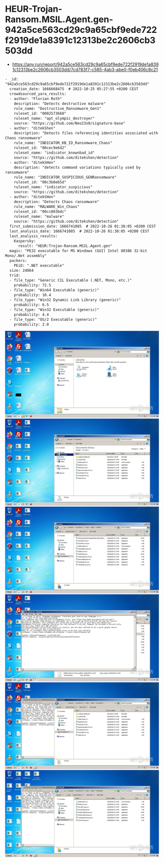 # HEUR-Trojan-Ransom.MSIL.Agent.gen-942a5ce563cd29c9a65cbf9ede722f2919de1a8391c12313be2c2606cb3503dd

- https://any.run/report/942a5ce563cd29c9a65cbf9ede722f2919de1a8391c12313be2c2606cb3503dd/7cd783f7-c585-4ab3-abe0-f0eb406c8c21

```
- _id: "942a5ce563cd29c9a65cbf9ede722f2919de1a8391c12313be2c2606cb3503dd"
  creation_date: 1666668475  # 2022-10-25 05:27:55 +0200 CEST
  crowdsourced_yara_results: 
  - author: "Florian Roth"
    description: "Detects destructive malware"
    rule_name: "Destructive_Ransomware_Gen1"
    ruleset_id: "0002573660"
    ruleset_name: "apt_olympic_destroyer"
    source: "https://github.com/Neo23x0/signature-base"
  - author: "ditekShen"
    description: "Detects files referencing identities associated with Chaos ransomware"
    rule_name: "INDICATOR_KB_ID_Ransomware_Chaos"
    ruleset_id: "00cec9e642"
    ruleset_name: "indicator_knownbad_id"
    source: "https://github.com/ditekshen/detection"
  - author: "ditekSHen"
    description: "detects command variations typically used by ransomware"
    rule_name: "INDICATOR_SUSPICIOUS_GENRansomware"
    ruleset_id: "00c3b8eb5d"
    ruleset_name: "indicator_suspicious"
    source: "https://github.com/ditekshen/detection"
  - author: "ditekSHen"
    description: "Detects Chaos ransomware"
    rule_name: "MALWARE_Win_Chaos"
    ruleset_id: "00cc803bdc"
    ruleset_name: "malware"
    source: "https://github.com/ditekshen/detection"
  first_submission_date: 1666741085  # 2022-10-26 01:38:05 +0200 CEST
  last_analysis_date: 1666741085  # 2022-10-26 01:38:05 +0200 CEST
  last_analysis_results: 
    Kaspersky: 
      result: "HEUR:Trojan-Ransom.MSIL.Agent.gen"
  magic: "PE32 executable for MS Windows (GUI) Intel 80386 32-bit Mono/.Net assembly"
  packers: 
    PEiD: ".NET executable"
  size: 24064
  trid: 
  - file_type: "Generic CIL Executable (.NET, Mono, etc.)"
    probability: 72.5
  - file_type: "Win64 Executable (generic)"
    probability: 10.4
  - file_type: "Win32 Dynamic Link Library (generic)"
    probability: 6.5
  - file_type: "Win32 Executable (generic)"
    probability: 4.4
  - file_type: "OS/2 Executable (generic)"
    probability: 2.0
```

![7cd783f7-c585-4ab3-abe0-f0eb406c8c21-1.jpeg](7cd783f7-c585-4ab3-abe0-f0eb406c8c21-1.jpeg)
![7cd783f7-c585-4ab3-abe0-f0eb406c8c21-2.jpeg](7cd783f7-c585-4ab3-abe0-f0eb406c8c21-2.jpeg)
![7cd783f7-c585-4ab3-abe0-f0eb406c8c21-6.jpeg](7cd783f7-c585-4ab3-abe0-f0eb406c8c21-6.jpeg)
![7cd783f7-c585-4ab3-abe0-f0eb406c8c21-7.jpeg](7cd783f7-c585-4ab3-abe0-f0eb406c8c21-7.jpeg)
![7cd783f7-c585-4ab3-abe0-f0eb406c8c21-10.jpeg](7cd783f7-c585-4ab3-abe0-f0eb406c8c21-10.jpeg)
![7cd783f7-c585-4ab3-abe0-f0eb406c8c21-14.jpeg](7cd783f7-c585-4ab3-abe0-f0eb406c8c21-14.jpeg)
